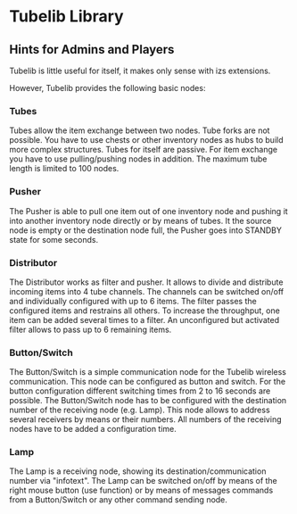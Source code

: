 # Tubelib Library

## Hints for Admins and Players

Tubelib is little useful for itself, it makes only sense with izs extensions.

However, Tubelib provides the following basic nodes:

### Tubes
Tubes allow the item exchange between two nodes. Tube forks are not possible. You have to use chests 
or other inventory nodes as hubs to build more complex structures.
Tubes for itself are passive. For item exchange you have to use pulling/pushing nodes in addition.
The maximum tube length is limited to 100 nodes.

### Pusher
The Pusher is able to pull one item out of one inventory node and pushing it into another inventory node directly or by means of tubes.
It the source node is empty or the destination node full, the Pusher goes into STANDBY state for some seconds.

### Distributor
The Distributor works as filter and pusher. It allows to divide and distribute incoming items into 4 tube channels.
The channels can be switched on/off and individually configured with up to 6 items. The filter passes the configured
items and restrains all others. To increase the throughput, one item can be added several times to a filter.
An unconfigured but activated filter allows to pass up to 6 remaining items.

### Button/Switch
The Button/Switch is a simple communication node for the Tubelib wireless communication.
This node can be configured as button and switch. For the button configuration different switching
times from 2 to 16 seconds are possible. The Button/Switch node has to be configured with the destination
number of the receiving node (e.g. Lamp). This node allows to address several receivers by means or their numbers.
All numbers of the receiving nodes have to be added a configuration time.

### Lamp
The Lamp is a receiving node, showing its destination/communication number via "infotext".
The Lamp can be switched on/off by means of the right mouse button (use function) or by means of messages commands
from a Button/Switch or any other command sending node.


